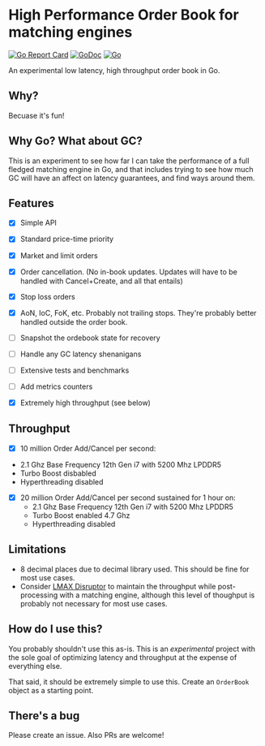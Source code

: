 # High Performance Order Book for matching engines

[![Go Report Card](https://goreportcard.com/badge/github.com/geseq/orderbook)](https://goreportcard.com/report/github.com/geseq/orderbook) [![GoDoc](https://godoc.org/github.com/geseq/orderbook?status.svg)](https://godoc.org/github.com/geseq/orderbook)  [![Go](https://github.com/geseq/orderbook/actions/workflows/go.yml/badge.svg)](https://github.com/geseq/orderbook/actions/workflows/go.yml)


An experimental low latency, high throughput order book in Go.

## Why?

Becuase it's fun!

## Why Go? What about GC?

This is an experiment to see how far I can take the performance of a full fledged matching engine in Go, and that includes trying to see how much GC will have an affect on latency guarantees, and find ways around them.

## Features

- [x] Simple API
- [x] Standard price-time priority
- [x] Market and limit orders
- [x] Order cancellation. (No in-book updates. Updates will have to be handled with Cancel+Create, and all that entails)
- [x] Stop loss orders
- [x] AoN, IoC, FoK, etc. Probably not trailing stops. They're probably better handled outside the order book.
- [ ] Snapshot the ordebook state for recovery
- [ ] Handle any GC latency shenanigans
- [ ] Extensive tests and benchmarks
- [ ] Add metrics counters
- [x] Extremely high throughput (see below)


## Throughput
 - [x]  10 million Order Add/Cancel per second:
   - 2.1 Ghz Base Frequency 12th Gen i7 with 5200 Mhz LPDDR5
   - Turbo Boost disbabled
   - Hyperthreading disabled
  
 - [x] 20 million Order Add/Cancel per second sustained for 1 hour on:
   -   2.1 Ghz Base Frequency 12th Gen i7 with 5200 Mhz LPDDR5
   -   Turbo Boost enabled 4.7 Ghz
   -   Hyperthreading disabled

## Limitations

- 8 decimal places due to decimal library used. This should be fine for most use cases.
- Consider [LMAX Disruptor](https://lmax-exchange.github.io/disruptor/) to maintain the throughput while post-processing with a matching engine, although this level of thoughput is probably not necessary for most use cases.

## How do I use this?

You probably shouldn't use this as-is. This is an *experimental* project with the sole goal of optimizing latency and throughput at the expense of everything else.

That said, it should be extremely simple to use this. Create an `OrderBook` object as a starting point.

## There's a bug

Please create an issue. Also PRs are welcome!


